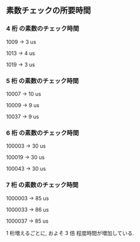 ## 素数チェックの所要時間

### 4 桁 の素数のチェック時間

1009 -> 3 us

1013 -> 4 us

1019 -> 3 us

### 5 桁 の素数のチェック時間

10007 -> 10 us

10009 -> 9 us

10037 -> 9 us

### 6 桁 の素数のチェック時間

100003 -> 30 us

100019 -> 30 us

100043 -> 30 us

### 7 桁 の素数のチェック時間

1000003 -> 85 us

1000033 -> 86 us

1000037 -> 85 us

1 桁増えるごとに, およそ 3 倍 程度時間が増加している.